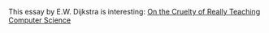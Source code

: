 This essay by E.W. Dijkstra is interesting: [On the Cruelty of Really Teaching Computer Science](https://www.cs.utexas.edu/users/EWD/transcriptions/EWD10xx/EWD1036.html)
